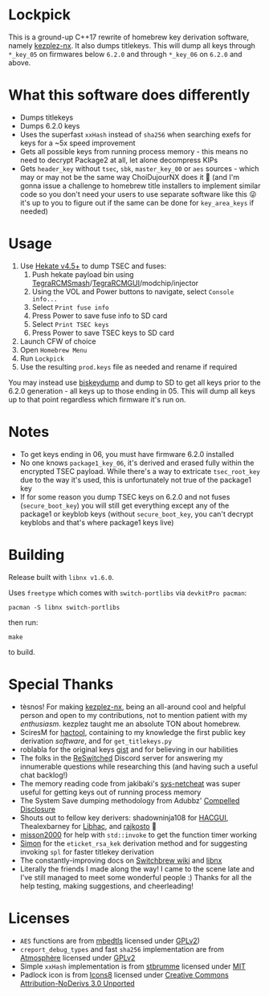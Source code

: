 Lockpick
=
This is a ground-up C++17 rewrite of homebrew key derivation software, namely [kezplez-nx](https://github.com/tesnos/kezplez-nx). It also dumps titlekeys. This will dump all keys through `*_key_05` on firmwares below `6.2.0` and through `*_key_06` on `6.2.0` and above.

What this software does differently
=
* Dumps titlekeys
* Dumps 6.2.0 keys
* Uses the superfast `xxHash` instead of `sha256` when searching exefs for keys for a ~5x speed improvement
* Gets all possible keys from running process memory - this means no need to decrypt Package2 at all, let alone decompress KIPs
* Gets `header_key` without `tsec`, `sbk`, `master_key_00` or `aes` sources - which may or may not be the same way ChoiDujourNX does it :eyes: (and I'm gonna issue a challenge to homebrew title installers to implement similar code so you don't need your users to use separate software like this :stuck_out_tongue_winking_eye: it's up to you to figure out if the same can be done for `key_area_keys` if needed)

Usage
=
1. Use [Hekate v4.5+](https://github.com/CTCaer/hekate/releases) to dump TSEC and fuses:
    1. Push hekate payload bin using [TegraRCMSmash](https://github.com/rajkosto/TegraRcmSmash)/[TegraRCMGUI](https://github.com/eliboa/TegraRcmGUI)/modchip/injector
    2. Using the VOL and Power buttons to navigate, select `Console info...`
    3. Select `Print fuse info`
    4. Press Power to save fuse info to SD card
    5. Select `Print TSEC keys`
    6. Press Power to save TSEC keys to SD card
2. Launch CFW of choice
3. Open `Homebrew Menu`
4. Run `Lockpick`
5. Use the resulting `prod.keys` file as needed and rename if required

You may instead use [biskeydump](https://github.com/rajkosto/biskeydump) and dump to SD to get all keys prior to the 6.2.0 generation - all keys up to those ending in 05. This will dump all keys up to that point regardless which firmware it's run on.

Notes
=
* To get keys ending in 06, you must have firmware 6.2.0 installed
* No one knows `package1_key_06`, it's derived and erased fully within the encrypted TSEC payload. While there's a way to extricate `tsec_root_key` due to the way it's used, this is unfortunately not true of the package1 key
* If for some reason you dump TSEC keys on 6.2.0 and not fuses (`secure_boot_key`) you will still get everything except any of the package1 or keyblob keys (without `secure_boot_key`, you can't decrypt keyblobs and that's where package1 keys live)

Building
=
Release built with `libnx v1.6.0`.

Uses `freetype` which comes with `switch-portlibs` via `devkitPro pacman`:
```
pacman -S libnx switch-portlibs
```
then run:
```
make
```
to build.

Special Thanks
=
* tèsnos! For making [kezplez-nx](https://github.com/tesnos/kezplez-nx), being an all-around cool and helpful person and open to my contributions, not to mention patient with my *enthusiasm*. kezplez taught me an absolute TON about homebrew.
* SciresM for [hactool](https://github.com/SciresM/hactool), containing to my knowledge the first public key derivation *software*, and for `get_titlekeys.py`
* roblabla for the original keys [gist](https://gist.github.com/roblabla/d8358ab058bbe3b00614740dcba4f208) and for believing in our habilities
* The folks in the [ReSwitched](https://reswitched.team/) Discord server for answering my innumerable questions while researching this (and having such a useful chat backlog!)
* The memory reading code from jakibaki's [sys-netcheat](https://github.com/jakibaki/sys-netcheat) was super useful for getting keys out of running process memory
* The System Save dumping methodology from Adubbz' [Compelled Disclosure](https://github.com/Adubbz/Compelled-Disclosure)
* Shouts out to fellow key derivers: shadowninja108 for [HACGUI](https://github.com/shadowninja108/HACGUI), Thealexbarney for [Libhac](https://github.com/Thealexbarney/LibHac), and [rajkosto](https://github.com/rajkosto/) :eyes:
* [misson2000](https://github.com/misson20000) for help with `std::invoke` to get the function timer working
* [Simon](https://github.com/simontime) for the `eticket_rsa_kek` derivation method and for suggesting invoking `spl` for faster titlekey derivation
* The constantly-improving docs on [Switchbrew wiki](https://switchbrew.org/wiki/) and [libnx](https://switchbrew.github.io/libnx/files.html)
* Literally the friends I made along the way! I came to the scene late and I've still managed to meet some wonderful people :) Thanks for all the help testing, making suggestions, and cheerleading!

Licenses
=
* `AES` functions are from [mbedtls](https://tls.mbed.org/) licensed under [GPLv2](https://www.gnu.org/licenses/old-licenses/gpl-2.0.html))
* `creport_debug_types` and fast `sha256` implementation are from [Atmosphère](https://github.com/atmosphere-NX/Atmosphere) licensed under [GPLv2](https://github.com/Atmosphere-NX/Atmosphere/blob/master/LICENSE)
* Simple `xxHash` implementation is from [stbrumme](https://github.com/stbrumme/xxhash) licensed under [MIT](https://github.com/stbrumme/xxhash/blob/master/LICENSE)
* Padlock icon is from [Icons8](https://icons8.com/) licensed under [Creative Commons Attribution-NoDerivs 3.0 Unported](https://creativecommons.org/licenses/by-nd/3.0/)
